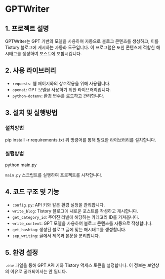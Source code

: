 # GPTWriter

## 1. 프로젝트 설명

GPTWriter는 GPT 기반의 모델을 사용하여 자동으로 블로그 콘텐츠를 생성하고, 이를 Tistory 블로그에 게시하는 자동화 도구입니다. 이 프로그램은 또한 콘텐츠에 적합한 해시태그를 생성하여 포스트에 포함시킵니다.

## 2. 사용 라이브러리

- `requests`: 웹 페이지와의 상호작용을 위해 사용됩니다.
- `openai`: GPT 모델을 사용하기 위한 라이브러리입니다.
- `python-dotenv`: 환경 변수를 로드하고 관리합니다.

## 3. 설치 및 실행방법

### 설치방법
pip install -r requirements.txt
위 명령어를 통해 필요한 라이브러리를 설치합니다.

### 실행방법
python main.py

`main.py` 스크립트를 실행하여 프로젝트를 시작합니다.

## 4. 코드 구조 및 기능

- `config.py`: API 키와 같은 환경 설정을 관리합니다.
- `write_blog`: Tistory 블로그에 새로운 포스트를 작성하고 게시합니다.
- `get_category_id`: 주어진 라벨에 해당하는 카테고리 ID를 가져옵니다.
- `write_content`: GPT 모델을 사용하여 블로그 콘텐츠를 자동으로 작성합니다.
- `get_hashtag`: 생성된 블로그 글에 맞는 해시태그를 생성합니다.
- `sep_writing`: 글에서 제목과 본문을 분리합니다.

## 5. 환경 설정

`.env` 파일을 통해 GPT API 키와 Tistory 액세스 토큰을 설정합니다. 이 정보는 보안상의 이유로 공개되어서는 안 됩니다.

